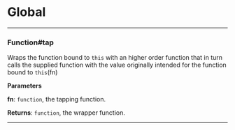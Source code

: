# Global





* * *

### Function#tap

Wraps the function bound to `this` with an higher order function
that in turn calls the supplied function with the value originally
intended for the function bound to `this`(fn) 

**Parameters**

**fn**: `function`, the tapping function.

**Returns**: `function`, the wrapper function.



* * *










